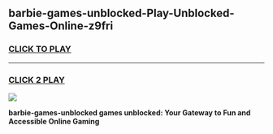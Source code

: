 
## barbie-games-unblocked-Play-Unblocked-Games-Online-z9fri
<h3>
<a href="https://premium76.site?title=barbie-games-unblocked&ref=25A">CLICK TO PLAY</a></h3>
<hr>

<h3>
<a href="https://premium76.site?title=barbie-games-unblocked&ref=25A">CLICK 2 PLAY</a>
  
</h3>

<a href="https://premium76.site?title=barbie-games-unblocked&ref=25A"><img src="https://clearcache.store/games.png"></a>


**barbie-games-unblocked games unblocked: Your Gateway to Fun and Accessible Online Gaming**
